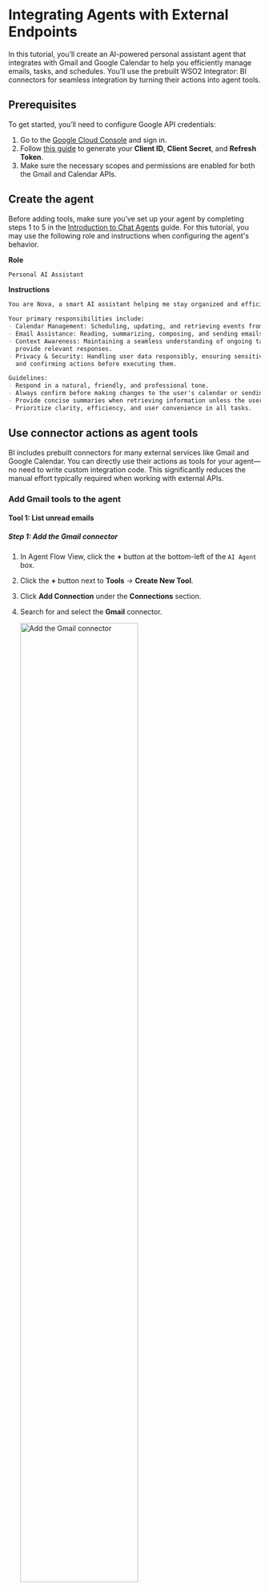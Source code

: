 # Integrating Agents with External Endpoints

In this tutorial, you’ll create an AI-powered personal assistant agent that integrates with Gmail and Google Calendar to help you efficiently manage emails, tasks, and schedules. You'll use the prebuilt WSO2 Integrator: BI connectors for seamless integration by turning their actions into agent tools.

## Prerequisites

To get started, you’ll need to configure Google API credentials:

1. Go to the [Google Cloud Console](https://console.cloud.google.com/) and sign in.
2. Follow [this guide](https://developers.google.com/identity/protocols/oauth2) to generate your **Client ID**, **Client Secret**, and **Refresh Token**.
3. Make sure the necessary scopes and permissions are enabled for both the Gmail and Calendar APIs.

##  Create the agent

Before adding tools, make sure you’ve set up your agent by completing steps 1 to 5 in the [Introduction to Chat Agents](/integration-guides/ai/agents/introduction-to-chat-agents/) guide. For this tutorial, you may use the following role and instructions when configuring the agent's behavior.

**Role**
``` md
Personal AI Assistant
```

**Instructions**
``` md
You are Nova, a smart AI assistant helping me stay organized and efficient.

Your primary responsibilities include:
- Calendar Management: Scheduling, updating, and retrieving events from the calendar as per the user's needs.
- Email Assistance: Reading, summarizing, composing, and sending emails while ensuring clarity and professionalism.
- Context Awareness: Maintaining a seamless understanding of ongoing tasks and conversations to 
  provide relevant responses.
- Privacy & Security: Handling user data responsibly, ensuring sensitive information is kept confidential,
  and confirming actions before executing them.

Guidelines:
- Respond in a natural, friendly, and professional tone.
- Always confirm before making changes to the user's calendar or sending emails.
- Provide concise summaries when retrieving information unless the user requests details.
- Prioritize clarity, efficiency, and user convenience in all tasks.
```

## Use connector actions as agent tools

BI includes prebuilt connectors for many external services like Gmail and Google Calendar. You can directly use their actions as tools for your agent—no need to write custom integration code. This significantly reduces the manual effort typically required when working with external APIs.


### Add Gmail tools to the agent

#### Tool 1: List unread emails

##### Step 1: Add the Gmail connector
1. In Agent Flow View, click the **+** button at the bottom-left of the `AI Agent` box.
2. Click the **+** button next to **Tools** → **Create New Tool**.
3. Click **Add Connection** under the **Connections** section.
4. Search for and select the **Gmail** connector.

    <a href="{{base_path}}/assets/img/integration-guides/ai/agents/integrating-agents-with-external-endpoints/ai-agent-add-gmail-connector.gif"><img src="{{base_path}}/assets/img/integration-guides/ai/agents/integrating-agents-with-external-endpoints/ai-agent-add-gmail-connector.gif" alt=" Add the Gmail connector" width="70%"></a>

##### Step 2: Configure the Gmail connector
1. In the configuration panel:
    - Click **Config** to open the **Expression Helper**.
    - Under the **Construct Record** tab, select **ConnectionConfig**.
    - Set the `auth` type to **OAuth2RefreshTokenGrantType**.
    - Fill in your **clientId**, **clientSecret**, and **refreshToken**.

    !!! note
        Externalize credentials using configurable values to avoid exposing them in your version control system. 

2. Save the configuration. You’ll now see the Gmail connection listed under **Connections**.

    <a href="{{base_path}}/assets/img/integration-guides/ai/agents/integrating-agents-with-external-endpoints/ai-agent-configure-gmail-connector.gif"><img src="{{base_path}}/assets/img/integration-guides/ai/agents/integrating-agents-with-external-endpoints/ai-agent-configure-gmail-connector.gif" alt="Configure the Gmail connector" width="70%"></a>

##### Step 3: Create the tool
1. Select the Gmail connection → choose the action **List messages in user’s mailbox**.
2. Provide the required **Tool Name** input as `listUnreadEmails`, and optionally add a meaningful **Description** to help the LLM better understand the tool's purpose.

    <a href="{{base_path}}/assets/img/integration-guides/ai/agents/integrating-agents-with-external-endpoints/ai-agent-create-listUnreadEmails-tool.gif"><img src="{{base_path}}/assets/img/integration-guides/ai/agents/integrating-agents-with-external-endpoints/ai-agent-create-listUnreadEmails-tool.gif" alt="Create listUnreadEmails tool" width="70%"></a>

##### Step 4: Customize the tool
1. Click on the circular `listUnreadEmails` tool node.
2. Click **⋮** > **View** to open the tool function.
3. Click the **Gmail connector action node** (the rectangle connected to the Gmail connection) to open the configuration panel for that specific connector action.
4. Update these inputs:
    - Set **userId** to `me`. The value `"me"` represents the authenticated user.
    - Under **Advanced Configurations**, set the **q** input to `"is:unread"` to filter unread emails only.
5. Click **Save**.

       <a href="{{base_path}}/assets/img/integration-guides/ai/agents/integrating-agents-with-external-endpoints/ai-agent-configure-listUnreadEmails-tool.gif"><img src="{{base_path}}/assets/img/integration-guides/ai/agents/integrating-agents-with-external-endpoints/ai-agent-configure-listUnreadEmails-tool.gif" alt="Configure listUnreadEmails tool" width="70%"></a>


##### Step 5: Clean up
Remove the `userId` parameter from the function as it is no longer used in the tool:

- Click **Edit** in the top-right of the function panel.
- Click the **Trash** icon next to `userId`.
- Click **Save**.

    <a href="{{base_path}}/assets/img/integration-guides/ai/agents/integrating-agents-with-external-endpoints/ai-agent-cleanup-listUnreadEmails-tool.gif"><img src="{{base_path}}/assets/img/integration-guides/ai/agents/integrating-agents-with-external-endpoints/ai-agent-cleanup-listUnreadEmails-tool.gif" alt="Clean up listUnreadEmails tool" width="70%"></a>


You’ve now created a tool that lists unread emails in the user’s Gmail inbox.

#### Tool 2: Read a specific email

##### Step 1: Create the tool
1. In Agent Flow View, click **+** under **Tools** → **Create New Tool**.
2. Select the existing **gmailClient** connection.
3. Choose the action **Gets the specified message**.
4. Name the tool as `readSpecificEmail` and optionally add a description.

    <a href="{{base_path}}/assets/img/integration-guides/ai/agents/integrating-agents-with-external-endpoints/ai-agent-create-readSpecificEmail-tool.gif"><img src="{{base_path}}/assets/img/integration-guides/ai/agents/integrating-agents-with-external-endpoints/ai-agent-create-readSpecificEmail-tool.gif" alt="Create readSpecificEmail tool" width="70%"></a>


##### Step 2: Customize the tool
1. Open the `readSpecificEmail` tool node → **⋮** > **View**.
2. Click the Gmail action node and update inputs:
    - Set **userId** to `"me"`. The value `"me"` represents the authenticated user.
    - Under **Advanced Configurations**, set the **format** input to `full` to get the full email message data with the body content parsed.
3. Click **Save**.

    <a href="{{base_path}}/assets/img/integration-guides/ai/agents/integrating-agents-with-external-endpoints/ai-agent-configure-readSpecificEmail-tool.gif"><img src="{{base_path}}/assets/img/integration-guides/ai/agents/integrating-agents-with-external-endpoints/ai-agent-configure-readSpecificEmail-tool.gif" alt="Configure readSpecificEmail tool" width="70%"></a>


##### Step 3: Clean up
Remove `userId` from parameters (as done previously) and save the tool.

<a href="{{base_path}}/assets/img/integration-guides/ai/agents/integrating-agents-with-external-endpoints/ai-agent-cleanup-readSpecificEmail-tool.gif"><img src="{{base_path}}/assets/img/integration-guides/ai/agents/integrating-agents-with-external-endpoints/ai-agent-cleanup-readSpecificEmail-tool.gif" alt="Clean up readSpecificEmail tool" width="70%"></a>

#### Tool 3: Send an email

##### Step 1: Create the tool
1. Use the existing **gmailClient** connection.
2. Select the action **Sends the specified message to the recipients**.
3. Name the tool as `sendEmail` and optionally add a helpful description.

    <a href="{{base_path}}/assets/img/integration-guides/ai/agents/integrating-agents-with-external-endpoints/ai-agent-create-sendEmail-tool.gif"><img src="{{base_path}}/assets/img/integration-guides/ai/agents/integrating-agents-with-external-endpoints/ai-agent-create-sendEmail-tool.gif" alt="Create sendEmail tool" width="70%"></a>

##### Step 2: Customize and clean up
1. Set `userId` to `"me"` in the connector action configuration (as done previously) .
2. Remove `userId` from the parameters.
3. Save your tool.

    <a href="{{base_path}}/assets/img/integration-guides/ai/agents/integrating-agents-with-external-endpoints/ai-agent-configure-sendEmail-tool.gif"><img src="{{base_path}}/assets/img/integration-guides/ai/agents/integrating-agents-with-external-endpoints/ai-agent-configure-sendEmail-tool.gif" alt="Configure sendEmail tool" width="70%"></a>

### Add calendar tools to the agent

#### Tool 4: List calendar events

##### Step 1: Add the google calendar connector
1. In Agent Flow View, click the **+** button at the bottom-left of the `AI Agent` box.
2. Click the **+** button next to **Tools** → **Create New Tool**.
3. Click **+** button of the **Connections** section.
4. Search for and select the **Gcalendar** connector.

    <a href="{{base_path}}/assets/img/integration-guides/ai/agents/integrating-agents-with-external-endpoints/ai-agent-add-gcalendar-connector.gif"><img src="{{base_path}}/assets/img/integration-guides/ai/agents/integrating-agents-with-external-endpoints/ai-agent-add-gcalendar-connector.gif" alt="Add the google calendar connector" width="70%"></a>

##### Step 2: Configure the google calendar connector
1. In the configuration panel:
    - Click **Config** to open the **Expression Helper**.
    - Under the **Construct Record** tab, select **ConnectionConfig**.
    - Set the `auth` type to **OAuth2RefreshTokenGrantType**.
    - Fill in your **clientId**, **clientSecret**, and **refreshToken**.

    !!! note
        Externalize credentials using configurable values to avoid exposing them in your version control system. 

    <a href="{{base_path}}/assets/img/integration-guides/ai/agents/integrating-agents-with-external-endpoints/ai-agent-configure-gcalendar-connector.gif"><img src="{{base_path}}/assets/img/integration-guides/ai/agents/integrating-agents-with-external-endpoints/ai-agent-configure-gcalendar-connector.gif" alt="Configure the google calendar connector" width="70%"></a>

2. Save the configuration. You’ll now see the Google calendar connection listed under **Connections**.

##### Step 3: Create the tool
1. Select the Google calendar connection → choose the action **Returns events on the specified calendar.**.
2. Provide the required **Tool Name** input as `listCalendarEvents`, and optionally add a meaningful **Description**.

    <a href="{{base_path}}/assets/img/integration-guides/ai/agents/integrating-agents-with-external-endpoints/ai-agent-create-listCalendarEvents-tool.gif"><img src="{{base_path}}/assets/img/integration-guides/ai/agents/integrating-agents-with-external-endpoints/ai-agent-create-listCalendarEvents-tool.gif" alt="Create listCalendarEvents tool" width="70%"></a>

##### Step 4: Customize the tool
1. Click on the circular `listCalendarEvents` tool node.
2. Click **⋮** > **View** to open the tool function.
3. Click the **Google calendar connector action node** (the rectangle connected to the Google calendar connection) to open the configuration panel for that specific connector action.
4. Update the `calendarId` input to `"primary"`, which allows access to the primary calendar of the authenticated user.
 5. Click **Save**.

    <a href="{{base_path}}/assets/img/integration-guides/ai/agents/integrating-agents-with-external-endpoints/ai-agent-configure-listCalendarEvents-tool.gif"><img src="{{base_path}}/assets/img/integration-guides/ai/agents/integrating-agents-with-external-endpoints/ai-agent-configure-listCalendarEvents-tool.gif" alt="Configure listCalendarEvents tool" width="70%"></a>

##### Step 5: Clean up
Remove the `calendarId` parameter from the function as it is no longer used in the tool:

- Click **Edit** in the top-right of the function panel.
- Click the **Trash** icon next to `calendarId`.
- Click **Save**.

      <a href="{{base_path}}/assets/img/integration-guides/ai/agents/integrating-agents-with-external-endpoints/ai-agent-cleanup-listCalendarEvents-tool.gif"><img src="{{base_path}}/assets/img/integration-guides/ai/agents/integrating-agents-with-external-endpoints/ai-agent-cleanup-listCalendarEvents-tool.gif" alt="Clean up listCalendarEvents tool" width="70%"></a>

#### Tool 5: Create calendar event

##### Step 1: Create the tool
1. In Agent Flow View, click **+** under **Tools** → **Create New Tool**.
2. Select the existing **gcalendarClient** connection.
3. Choose the action **Creates an event**.
4. Name the tool as `createCalendarEvent` and optionally add a helpful description.

      <a href="{{base_path}}/assets/img/integration-guides/ai/agents/integrating-agents-with-external-endpoints/ai-agent-create-createCalendarEvent-tool.gif"><img src="{{base_path}}/assets/img/integration-guides/ai/agents/integrating-agents-with-external-endpoints/ai-agent-create-createCalendarEvent-tool.gif" alt="Create createCalendarEvent tool" width="70%"></a>

##### Step 2: Customize the tool
1. Click on the circular `createCalendarEvent` tool node.
2. Click **⋮ > View** to open the tool function.
3. Click the **Google calendar connector action node** to open the configuration panel for that specific connector action.
4. Update the `calendarId` input to `"primary"`.
5. Click **Save**.

    <a href="{{base_path}}/assets/img/integration-guides/ai/agents/integrating-agents-with-external-endpoints/ai-agent-confgure-createCalendarEvent-tool.gif"><img src="{{base_path}}/assets/img/integration-guides/ai/agents/integrating-agents-with-external-endpoints/ai-agent-confgure-createCalendarEvent-tool.gif" alt="Customize createCalendarEvent tool" width="70%"></a>

##### Step 3: Clean up
Remove the `calendarId` parameter from the function as it is no longer used in the tool:

- Click **Edit** in the top-right of the function panel.
- Click the **Trash** icon next to `calendarId`.
- Click **Save**.

    <a href="{{base_path}}/assets/img/integration-guides/ai/agents/integrating-agents-with-external-endpoints/ai-agent-cleanup-createCalendarEvent-tool.gif"><img src="{{base_path}}/assets/img/integration-guides/ai/agents/integrating-agents-with-external-endpoints/ai-agent-cleanup-createCalendarEvent-tool.gif" alt="Clean up createCalendarEvent tool" width="70%"></a>

## Interact with the agent

After completing the above steps, your personal AI assistant agent is now ready to assist you with necessary tasks. WSO2 Integrator: BI provides a built-in chat interface to interact with the agent.

To start chatting with the agent:

1. Click the **Chat** button located at the top-left corner of the interface.
2. You will be prompted to run the integration. Click **Run Integration**.
3. If you have added any variables to the project, you’ll be prompted to update their values in the Config.toml file. Configure them to continue with the execution of the agent.
4. Start chatting with your assistant.

    <a href="{{base_path}}/assets/img/integration-guides/ai/agents/integrating-agents-with-external-endpoints/ai-agent-assistant-chat.gif"><img src="{{base_path}}/assets/img/integration-guides/ai/agents/integrating-agents-with-external-endpoints/ai-agent-assistant-chat.gif" alt="Interact With the Agent" width="70%"></a>
